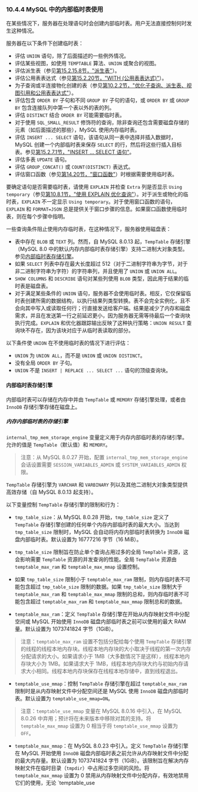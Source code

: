 ### 10.4.4 MySQL 中的内部临时表使用

在某些情况下，服务器在处理语句时会创建内部临时表。用户无法直接控制何时发生这种情况。

服务器在以下条件下创建临时表：

- 评估 `UNION` 语句，除了后面描述的一些例外情况。
- 评估某些视图，如使用 `TEMPTABLE` 算法、`UNION` 或聚合的视图。
- 评估派生表（参见[第15.2.15.8节，"派生表"](15.2.15.8)）。
- 评估公用表表达式（参见[第15.2.20节，"WITH (公用表表达式)"](15.2.20)）。
- 为子查询或半连接物化创建的表（参见[第10.2.2节，"优化子查询、派生表、视图引用和公用表表达式"](10.2.2)）。
- 评估包含 `ORDER BY` 子句和不同 `GROUP BY` 子句的语句，或 `ORDER BY` 或 `GROUP BY` 包含连接队列中第一个表以外的表的列。
- 评估 `DISTINCT` 结合 `ORDER BY` 可能需要临时表。
- 对于使用 `SQL_SMALL_RESULT` 修饰符的查询，除非查询还包含需要磁盘存储的元素（如后面描述的那些），MySQL 使用内存临时表。
- 评估 `INSERT ... SELECT` 语句，该语句从同一表中选择并插入数据时，MySQL 创建一个内部临时表来保存 `SELECT` 的行，然后将这些行插入目标表。参见[第15.2.7.1节，"INSERT ... SELECT 语句"](15.2.7.1)。
- 评估多表 `UPDATE` 语句。
- 评估 `GROUP_CONCAT()` 或 `COUNT(DISTINCT)` 表达式。
- 评估窗口函数（参见[第14.20节，"窗口函数"](14.20)）时根据需要使用临时表。

要确定语句是否需要临时表，请使用 `EXPLAIN` 并检查 `Extra` 列是否显示 `Using temporary`（参见[第10.8.1节，"使用 EXPLAIN 优化查询"](10.8.1)）。对于派生或物化的临时表，`EXPLAIN` 不一定显示 `Using temporary`。对于使用窗口函数的语句，`EXPLAIN` 和 `FORMAT=JSON` 总是提供关于窗口步骤的信息。如果窗口函数使用临时表，则在每个步骤中指明。

一些查询条件阻止使用内存临时表，在这种情况下，服务器使用磁盘表：

- 表中存在 `BLOB` 或 `TEXT` 列。然而，自 MySQL 8.0.13 起，`TempTable` 存储引擎（MySQL 8.0 中的默认内存内部临时表存储引擎）支持二进制大对象类型。参见[内部临时表存储引擎](#内部临时表存储引擎)。
- 如果 `SELECT` 列表中存在最大长度超过 512（对于二进制字符串为字节，对于非二进制字符串为字符）的字符串列，并且使用了 `UNION` 或 `UNION ALL`。
- `SHOW COLUMNS` 和 `DESCRIBE` 语句对某些列使用 `BLOB` 类型，因此用于结果的临时表是磁盘表。
- 对于满足某些条件的 `UNION` 语句，服务器不会使用临时表。相反，它仅保留临时表创建所需的数据结构，以执行结果列类型转换。表不会完全实例化，且不会向其中写入或读取任何行；行直接发送给客户端。结果是减少了内存和磁盘需求，并且在发送第一行之前延迟更小，因为服务器无需等待最后一个查询块执行完成。`EXPLAIN` 和优化器跟踪输出反映了这种执行策略：`UNION RESULT` 查询块不存在，因为该块对应于从临时表读取的部分。

以下条件使 `UNION` 在不使用临时表的情况下进行评估：

- `UNION` 为 `UNION ALL`，而不是 `UNION` 或 `UNION DISTINCT`。
- 没有全局 `ORDER BY` 子句。
- `UNION` 不是 `INSERT | REPLACE ... SELECT ...` 语句的顶级查询块。

#### 内部临时表存储引擎

内部临时表可以存储在内存中并由 `TempTable` 或 `MEMORY` 存储引擎处理，或者由 `InnoDB` 存储引擎存储在磁盘上。

##### 内存内部临时表的存储引擎

`internal_tmp_mem_storage_engine` 变量定义用于内存内部临时表的存储引擎。允许的值是 `TempTable`（默认值）和 `MEMORY`。

> 注意：从 MySQL 8.0.27 开始，配置 `internal_tmp_mem_storage_engine` 会话设置需要 `SESSION_VARIABLES_ADMIN` 或 `SYSTEM_VARIABLES_ADMIN` 权限。

`TempTable` 存储引擎为 `VARCHAR` 和 `VARBINARY` 列以及其他二进制大对象类型提供高效存储（自 MySQL 8.0.13 起支持）。

以下变量控制 `TempTable` 存储引擎的限制和行为：

- `tmp_table_size`：从 MySQL 8.0.28 开始，`tmp_table_size` 定义了 `TempTable` 存储引擎创建的任何单个内存内部临时表的最大大小。当达到 `tmp_table_size` 限制时，MySQL 会自动将内存内部临时表转换为 `InnoDB` 磁盘内部临时表。默认设置为 16777216 字节（16 MiB）。

- `tmp_table_size` 限制旨在防止单个查询占用过多的全局 `TempTable` 资源，这会影响需要 `TempTable` 资源的并发查询的性能。全局 `TempTable` 资源由 `temptable_max_ram` 和 `temptable_max_mmap` 设置控制。

- 如果 `tmp_table_size` 限制小于 `temptable_max_ram` 限制，则内存临时表不可能包含超过 `tmp_table_size` 限制的数据。如果 `tmp_table_size` 限制大于 `temptable_max_ram` 和 `temptable_max_mmap` 限制的总和，则内存临时表不可能包含超过 `temptable_max_ram` 和 `temptable_max_mmap` 限制总和的数据。

- `temptable_max_ram`：定义 `TempTable` 存储引擎在开始从内存映射文件中分配空间或 MySQL 开始使用 `InnoDB` 磁盘内部临时表之前可以使用的最大 RAM 量。默认设置为 1073741824 字节（1GiB）。

> 注意：`temptable_max_ram` 设置不包括分配给每个使用 `TempTable` 存储引擎的线程的线程本地内存块。线程本地内存块的大小取决于线程的第一次内存分配请求的大小。如果请求小于 1MB（大多数情况下是这样），线程本地内存块大小为 1MB。如果请求大于 1MB，线程本地内存块大约与初始内存请求大小相同。线程本地内存块保存在线程本地存储中，直到线程退出。

- `temptable_use_mmap`：控制 `TempTable` 存储引擎在超过 `temptable_max_ram` 限制时是从内存映射文件中分配空间还是 MySQL 使用 `InnoDB` 磁盘内部临时表。默认设置为 `temptable_use_mmap=ON`。

> 注意：`temptable_use_mmap` 变量在 MySQL 8.0.16 中引入，在 MySQL 8.0.26 中弃用；预计将在未来版本中移除对其的支持。将 `temptable_max_mmap` 设置为 0 相当于将 `temptable_use_mmap` 设置为 `OFF`。

- `temptable_max_mmap`：在 MySQL 8.0.23 中引入。定义 `TempTable` 存储引擎在 MySQL 开始使用 `InnoDB` 磁盘内部临时表之前允许从内存映射文件中分配的最大内存量。默认设置为 1073741824 字节（1GiB）。该限制旨在解决内存映射文件在临时目录（`tmpdir`）中占用过多空间的风险。将 `temptable_max_mmap` 设置为 0 禁用从内存映射文件中分配内存，有效地禁用它们的使用，无论 `temptable_use